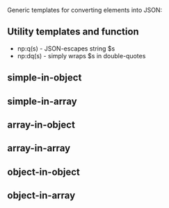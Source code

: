 Generic templates for converting elements into JSON:

## Utility templates and function

* np:q(s) - JSON-escapes string $s
* np:dq(s) - simply wraps $s in double-quotes

## simple-in-object

## simple-in-array

## array-in-object

## array-in-array

## object-in-object

## object-in-array

